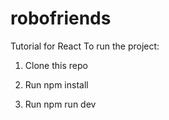 # robofriends

Tutorial for React To run the project:

1. Clone this repo

2. Run npm install

3. Run npm run dev
